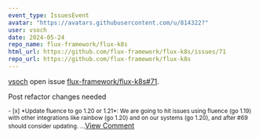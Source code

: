 ```yaml
---
event_type: IssuesEvent
avatar: "https://avatars.githubusercontent.com/u/814322?"
user: vsoch
date: 2024-05-24
repo_name: flux-framework/flux-k8s
html_url: https://github.com/flux-framework/flux-k8s/issues/71
repo_url: https://github.com/flux-framework/flux-k8s
---
```


<a href='https://github.com/vsoch' target='_blank'>vsoch</a> open issue <a href='https://github.com/flux-framework/flux-k8s/issues/71' target='_blank'>flux-framework/flux-k8s#71</a>.

<p>Post refactor changes needed</p><small>- [x] *Update fluence to go 1.20 or 1.21*: We are going to hit issues using fluence (go 1.19) with other integrations like rainbow (go 1.20) and on our systems (go 1.20), and after #69 should consider updating. ...</small><a href='https://github.com/flux-framework/flux-k8s/issues/71' target='_blank'>View Comment</a>